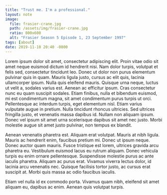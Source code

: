 ```yaml
---
title: "Trust me. I'm a professional."
layout: note
image:
  file: frasier-crane.jpg
  path: /assets/img/frasier-crane.jpg
  ratio: 800x600
  alt: "Frasier Season 5 Episode 1, 23 September 1997"
tags: [about]
date: 2019-11-18 20:40 -0800
---
```


Lorem ipsum dolor sit amet, consectetur adipiscing elit. Proin vitae odio sit amet neque euismod dictum id hendrerit nisi. Nam dolor turpis, volutpat et felis sed, consectetur tincidunt leo. Donec ut dolor non purus elementum pulvinar quis in quam. Mauris ligula justo, cursus ac elit quis, lacinia ullamcorper ipsum. Nulla quis eleifend mauris. Quisque urna neque, luctus ut velit a, sodales varius est. Aenean ac efficitur ipsum. Cras consectetur nunc eu quam suscipit sodales. Etiam finibus, nulla et bibendum euismod, mi est condimentum magna, sit amet condimentum purus turpis ut orci. Pellentesque ac interdum turpis, eget elementum nisl. Etiam varius vulputate augue in pretium. Nulla tincidunt rhoncus ultricies. Sed ultrices fringilla justo, et venenatis massa dapibus id. Nullam non aliquam ipsum. Donec vel ipsum sit amet urna scelerisque dapibus sit amet nec justo. Morbi molestie augue sit amet justo pulvinar, non tempus ex blandit.

Aenean venenatis pharetra est. Aliquam erat volutpat. Mauris at nibh ligula. Mauris ac hendrerit enim, faucibus pretium mi. Donec ut ipsum neque. Donec auctor quam mauris. Fusce tristique est lorem, ultrices gravida arcu pharetra eu. Vestibulum euismod lacus eu rutrum aliquam. Donec vehicula turpis eu enim ornare pellentesque. Suspendisse molestie purus ac ante iaculis pharetra. Aliquam ac purus erat. Vivamus viverra lectus dolor, id lacinia arcu venenatis nec. Quisque facilisis tortor justo, ac cursus erat suscipit at. Morbi quis massa ac odio faucibus iaculis.

Etiam vel nulla id ex commodo porta. Vivamus quam nibh, eleifend sit amet aliquam eu, dapibus ac enim. Aenean quis volutpat turpis.
